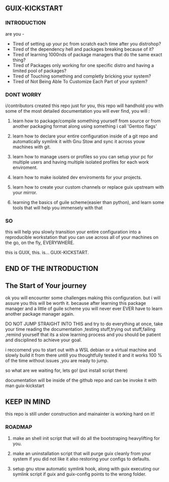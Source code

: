 ## GUIX-KICKSTART

### INTRODUCTION
are you -
- Tired of setting up your pc from scratch each time after you distrohop?
- Tired of the dependency hell and packages breaking because of it?
- Tired of learning 1000nds of package managers that do the same exact thing?
- Tired of Packages only working for one specific distro and having a limited pool of packages?
- Tired of Touching something and completly bricking your system?
- Tired of Not Being Able To Customize Each Part of your system?

### DONT WORRY

i/contributors created this repo just for you, this repo will handhold you with some of the most detailed documentation you will ever find, you will : 

1. learn how to package/compile something yourself from source or from another packaging format along using something i call 'Gentoo flags'

2. learn how to declare your entire configuration inside of a git repo and automatically symlink it with Gnu Stow and sync it across youw machines with git.

3. learn how to manage users or profiles so you can setup your pc for multiple users and having multiple isolated profiles for each work enviroment. 

4. learn how to make isolated dev enviroments for your projects.

5. learn how to create your custom channels or replace guix upstream with your mirror.

6. learning the basics of guile scheme(easier than python), and learn some tools that will help you immensely with that


### SO
this will help you slowly transition your entire configuration into a reproducible workstation that you can use across all of your machines on the go, on the fly, EVERYWHERE.

this is GUIX, this. is... GUIX-KICKSTART.

## END OF THE INTRODUCTION

## The Start of Your journey

ok you will encounter some challenges making this configuration. but i will assure you this will be worth it. because after learning this package manager and a little of guile scheme you will never ever EVER have to learn another package manager again.

DO NOT JUMP STRAIGHT INTO THIS and try to do everything at once, take your time reading the documentation ,testing stuff,trying out stuff,failing ,remind yourself that its a slow learning process and you should be patient and disciplined to achieve your goal.

i reccomend you to start out with a WSL debian or a virtual machine and slowly build it from there untill you thoughtfully tested it and it works 100 % of the time without issues ,you are ready to jump.

so what are we waiting for, lets go! (put install script there)

documentation will be inside of the github repo and can be invoke it with man guix-kickstart

## KEEP IN MIND

this repo is still under construction and mainainter is working hard on it!

### ROADMAP

1. make an shell init script that will do all the bootstraping heavylifting for you.

2. make an uninstallation script that will purge guix cleanly from your system if you did not like it also restoring your configs to defaults.

3. setup gnu stow automatic symlink hook, along with guix executing our symlink script if guix and guix-config points to the wrong folder.


